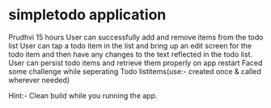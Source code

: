 # simpletodo application
Prudhvi
15 hours
User can successfully add and remove items from the todo list
User can tap a todo item in the list and bring up an edit screen for the todo item and then have any changes to the text reflected in the todo list.
User can persist todo items and retrieve them properly on app restart
Faced some challenge while seperating Todo listitems(use:- created once & called wherever needed)

Hint:- Clean build while you running the app.

